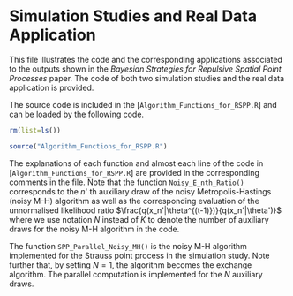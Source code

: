 # Simulation Studies and Real Data Application
This file illustrates the code and the corresponding applications associated to the outputs shown in the *Bayesian Strategies for Repulsive Spatial Point Processes* paper.
The code of both two simulation studies and the real data application is provided.

The source code is included in the [`Algorithm_Functions_for_RSPP.R`] and can be loaded by the following code.

``` r
rm(list=ls())

source("Algorithm_Functions_for_RSPP.R")
```

The explanations of each function and almost each line of the code in [`Algorithm_Functions_for_RSPP.R`] are provided in the corresponding comments in the file.
Note that the function `Noisy_E_nth_Ratio()` corresponds to the $n$' th auxiliary draw of the noisy Metropolis-Hastings (noisy M-H) algorithm as well as the corresponding evaluation of the unnormalised likelihood ratio $\frac{q(x_n'|\theta^{(t-1)})}{q(x_n'|\theta')}$ where we use notation $N$ instead of $K$ to denote the number of auxiliary draws for the noisy M-H algorithm in the code.

The function `SPP_Parallel_Noisy_MH()` is the noisy M-H algorithm implemented for the Strauss point process in the simulation study.
Note further that, by setting $N=1$, the algorithm becomes the exchange algorithm.
The parallel computation is implemented for the $N$ auxiliary draws.

